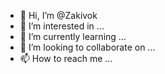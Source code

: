 - 👋 Hi, I’m @Zakivok
- 👀 I’m interested in ...
- 🌱 I’m currently learning ...
- 💞️ I’m looking to collaborate on ...
- 📫 How to reach me ...

<!---
Zakivok/Zakivok is a ✨ special ✨ repository because its `README.md` (this file) appears on your GitHub profile.
You can click the Preview link to take a look at your changes.
--->
